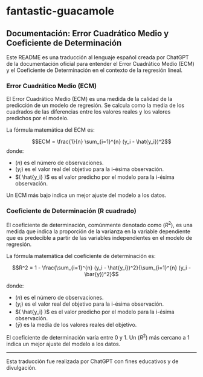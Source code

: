 # fantastic-guacamole

## Documentación: Error Cuadrático Medio y Coeficiente de Determinación

Este README es una traducción al lenguaje español creada por ChatGPT de la documentación oficial para entender el Error Cuadrático Medio (ECM) y el Coeficiente de Determinación en el contexto de la regresión lineal.

### Error Cuadrático Medio (ECM)

El Error Cuadrático Medio (ECM) es una medida de la calidad de la predicción de un modelo de regresión. Se calcula como la media de los cuadrados de las diferencias entre los valores reales y los valores predichos por el modelo.

La fórmula matemática del ECM es:

$$ECM = \frac{1}{n} \sum_{i=1}^{n} (y_i - \hat{y_i})^2$$
donde:
- $( n )$ es el número de observaciones.
- $( y_i )$ es el valor real del objetivo para la i-ésima observación.
- $( \hat{y_i} )$ es el valor predicho por el modelo para la i-ésima observación.

Un ECM más bajo indica un mejor ajuste del modelo a los datos.

### Coeficiente de Determinación (R cuadrado)

El coeficiente de determinación, comúnmente denotado como $( R^2 )$, es una medida que indica la proporción de la varianza en la variable dependiente que es predecible a partir de las variables independientes en el modelo de regresión.

La fórmula matemática del coeficiente de determinación es:


$$R^2 = 1 - \frac{\sum_{i=1}^{n} (y_i - \hat{y_i})^2}{\sum_{i=1}^{n} (y_i - \bar{y})^2}$$

donde:
- $( n )$ es el número de observaciones.
- $( y_i )$ es el valor real del objetivo para la i-ésima observación.
- $( \hat{y_i} )$ es el valor predicho por el modelo para la i-ésima observación.
- $( \bar{y} )$ es la media de los valores reales del objetivo.

El coeficiente de determinación varía entre 0 y 1. Un $( R^2 )$ más cercano a 1 indica un mejor ajuste del modelo a los datos.

---

Esta traducción fue realizada por ChatGPT con fines educativos y de divulgación.
